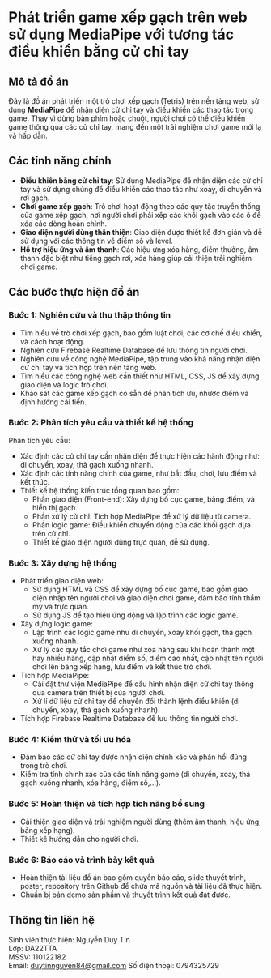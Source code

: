 # Phát triển game xếp gạch trên web sử dụng MediaPipe với tương tác điều khiển bằng cử chỉ tay

## Mô tả đồ án

Đây là đồ án phát triển một trò chơi xếp gạch (Tetris) trên nền tảng web, sử dụng **MediaPipe** để nhận diện cử chỉ tay và điều khiển các thao tác trong game. Thay vì dùng bàn phím hoặc chuột, người chơi có thể điều khiển game thông qua các cử chỉ tay, mang đến một trải nghiệm chơi game mới lạ và hấp dẫn.

## Các tính năng chính

- **Điều khiển bằng cử chỉ tay**: Sử dụng MediaPipe để nhận diện các cử chỉ tay và sử dụng chúng để điều khiển các thao tác như xoay, di chuyển và rơi gạch.
- **Chơi game xếp gạch**: Trò chơi hoạt động theo các quy tắc truyền thống của game xếp gạch, nơi người chơi phải xếp các khối gạch vào các ô để xóa các dòng hoàn chỉnh.
- **Giao diện người dùng thân thiện**: Giao diện được thiết kế đơn giản và dễ sử dụng với các thông tin về điểm số và level.
- **Hỗ trợ hiệu ứng và âm thanh**: Các hiệu ứng xóa hàng, điểm thưởng, âm thanh đặc biệt như tiếng gạch rơi, xóa hàng giúp cải thiện trải nghiệm chơi game.
## Các bước thực hiện đồ án
### Bước 1: Nghiên cứu và thu thập thông tin
- Tìm hiểu về trò chơi xếp gạch, bao gồm luật chơi, các cơ chế điều khiển, và cách hoạt động.  
- Nghiên cứu Firebase Realtime Database để lưu thông tin người chơi.  
- Nghiên cứu về công nghệ MediaPipe, tập trung vào khả năng nhận diện cử chỉ tay và tích hợp trên nền tảng web.  
- Tìm hiểu các công nghệ web cần thiết như HTML, CSS, JS để xây dựng giao diện và logic trò chơi.  
- Khảo sát các game xếp gạch có sẵn để phân tích ưu, nhược điểm và định hướng cải tiến.
### Bước 2: Phân tích yêu cầu và thiết kế hệ thống
Phân tích yêu cầu:  
- Xác định các cử chỉ tay cần nhận diện để thực hiện các hành động như: di chuyển, xoay, thả gạch xuống nhanh.  
- Xác định các tính năng chính của game, như bắt đầu, chơi, lưu điểm và kết thúc.  
- Thiết kế hệ thống kiến trúc tổng quan bao gồm:  
	+ Phần giao diện (Front-end): Xây dựng bố cục game, bảng điểm, và hiển thị gạch.  
	+ Phần xử lý cử chỉ: Tích hợp MediaPipe để xử lý dữ liệu từ camera.  
	+ Phần logic game: Điều khiển chuyển động của các khối gạch dựa trên cử chỉ.  
	+ Thiết kế giao diện người dùng trực quan, dễ sử dụng.  
### Bước 3: Xây dựng hệ thống
- Phát triển giao diện web:  
	+ Sử dụng HTML và CSS để xây dựng bố cục game, bao gồm giao diện nhập tên người chơi và giao diện chơi game, đảm bảo tính thẩm mỹ và trực quan.  
	+ Sử dụng JS để tạo hiệu ứng động và lập trình các logic game.  
- Xây dựng logic game:  
	+ Lập trình các logic game như di chuyển, xoay khối gạch, thả gạch xuống nhanh.  
 	+ Xử lý các quy tắc chơi game như xóa hàng sau khi hoàn thành một hay nhiều hàng, cập nhật điểm số, điểm cao nhất, cập nhật tên người chơi lên bảng xếp hạng, lưu điểm và kết thúc trò chơi.  
- Tích hợp MediaPipe:  
	+ Cài đặt thư viện MediaPipe để cấu hình nhận diện cử chỉ tay thông qua camera trên thiết bị của người chơi.  
	+ Xử lí dữ liệu cử chỉ tay để chuyển đổi thành lệnh điều khiển (di chuyển, xoay, thả gạch xuống nhanh).  
- Tích hợp Firebase Realtime Database để lưu thông tin người chơi.  
### Bước 4: Kiểm thử và tối ưu hóa  
- Đảm bảo các cử chỉ tay được nhận diện chính xác và phản hồi đúng trong trò chơi.  
- Kiểm tra tính chính xác của các tính năng game (di chuyển, xoay, thả gạch xuống nhanh, xóa hàng, điểm số,…).  
### Bước 5: Hoàn thiện và tích hợp tích năng bổ sung  
- Cải thiện giao diện và trải nghiệm người dùng (thêm âm thanh, hiệu ứng, bảng xếp hạng).  
- Thiết kế hướng dẫn cho người chơi.  
### Bước 6: Báo cáo và trình bày kết quả  
- Hoàn thiện tài liệu đồ án bao gồm quyển báo cáo, slide thuyết trình, poster, repository trên Github để chứa mã nguồn và tài liệu đã thực hiện.  
- Chuẩn bị bản demo sản phẩm và thuyết trình kết quả đạt được.
## Thông tin liên hệ
Sinh viên thực hiện: Nguyễn Duy Tín  
Lớp: DA22TTA  
MSSV: 110122182  
Email: duytinnguyen84@gmail.com
Số điện thoại: 0794325729



